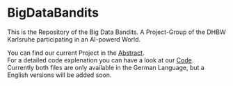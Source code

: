 # BigDataBandits #
This is the Repository of the Big Data Bandits.
A Project-Group of the DHBW Karlsruhe participating in an AI-powerd World.

You can find our current Project in the [Abstract](Abstract/Abstract.pdf).  
For a detailed code explenation you can have a look at our [Code](code_main.ipynb).  
Currently both files are only available in the German Language, but a English versions will be added soon.
